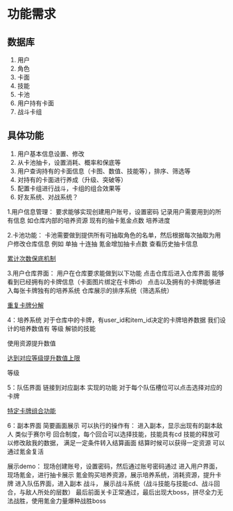 # 功能需求

## 数据库

1. 用户
2. 角色
3. 卡面
4. 技能
5. 卡池
6. 用户持有卡面
7. 战斗卡组

## 具体功能

1. 用户基本信息设置、修改
2. 从卡池抽卡，设置消耗、概率和保底等
3. 用户查询持有的卡面信息（卡图、数值、技能等），排序、筛选等
4. 对持有的卡面进行养成（升级、突破等）
5. 配置卡组进行战斗，卡组的组合效果等
6. 好友系统、对战系统？

1.用户信息管理：
要求能够实现创建用户账号，设置密码
记录用户需要用到的所有信息
如仓库内部的培养资源
现有的抽卡氪金点数
培养进度

2.卡池功能：
卡池需要做到提供所有可抽取角色的名单，然后根据每次抽取为用户修改仓库信息
例如
单抽
十连抽
氪金增加抽卡点数
查看历史抽卡信息

<u>累计次数保底机制</u>

3.用户仓库界面：
用户在仓库要求能做到以下功能
点击仓库后进入仓库界面
能够看到已经拥有的卡牌信息（卡面图片绑定在卡牌id）
点击以及拥有的卡牌能够进入每张卡牌独有的培养系统
仓库展示的排序系统（筛选系统）

<u>重复卡牌分解</u>

4：培养系统
对于仓库中的卡牌，有user_id和item_id决定的卡牌培养数据
我们设计的培养数值有
等级
解锁的技能

使用资源提升数值

<u>达到对应等级提升数值上限</u>

等级

5：队伍界面
链接到对应副本
实现的功能
对于每个队伍槽位可以点击选择对应的卡牌

<u>特定卡牌组合功能</u>

6：副本界面
简要画面展示
可以执行的操作有：
进入副本，显示出现有的副本敌人
类似于赛尔号
回合制度，每个回合可以选择技能，技能具有cd
技能的释放可以修改敌我的数据，
满足一定条件转入结算画面
结算时候可以获得一定资源
可以通过氪金复活

展示demo：
现场创建账号，设置密码，然后通过账号密码通过
进入用户界面，现场氪金，进行抽卡展示
氪金购买培养资源，展示培养系统，消耗资源，提升卡牌
进入队伍界面，进入副本
战斗，
展示战斗系统（战斗技能与技能cd、战斗回合，与敌人所处的层数）
最后前面关卡正常通过，最后出现大boss，拼尽全力无法战胜，使用氪金力量爆种战胜boss